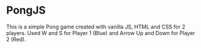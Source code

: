 # PongJS

This is a simple Pong game created with vanilla JS, HTML and CSS for 2 players. Used W and S for Player 1 (Blue) and Arrow Up and Down for Player 2 (Red).
